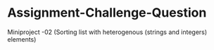 # Assignment-Challenge-Question
Miniproject -02 (Sorting list with heterogenous (strings and integers) elements)
